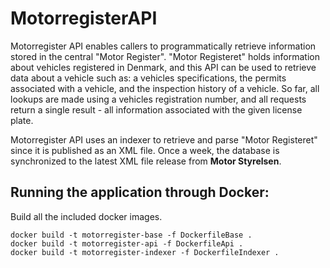 # MotorregisterAPI

Motorregister API enables callers to programmatically retrieve information stored in the central "Motor Register".
"Motor Registeret" holds information about vehicles registered in Denmark, and this API can be used to 
retrieve data about a vehicle such as: a vehicles specifications, the permits associated with a vehicle, and the inspection
history of a vehicle. So far, all lookups are made using a vehicles registration number, and all requests return a single result - 
all information associated with the given license plate.

Motorregister API uses an indexer to retrieve and parse "Motor Registeret" since it is published as an XML file.
Once a week, the database is synchronized to the latest XML file release from **Motor Styrelsen**.

## Running the application through Docker:

Build all the included docker images.

    docker build -t motorregister-base -f DockerfileBase .
    docker build -t motorregister-api -f DockerfileApi .
    docker build -t motorregister-indexer -f DockerfileIndexer .

